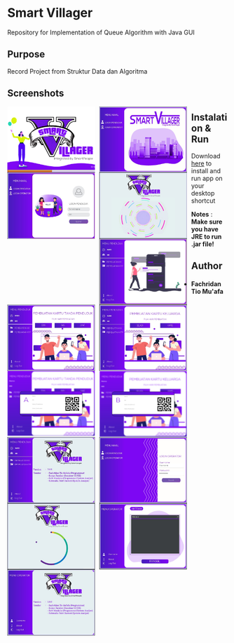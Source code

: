 # Smart Villager
Repository for Implementation of Queue Algorithm with Java GUI

## Purpose
Record Project from Struktur Data dan Algoritma

## Screenshots
<img src="https://raw.githubusercontent.com/fachridantm/Smart-Villager/master/screenshots/Welcome.png"
    alt="Splash Screen" style="float: left; margin-right: 10px;"
    width="200" /> <img src="https://raw.githubusercontent.com/fachridantm/Smart-Villager/master/screenshots/pnlHomeLogin.jpeg"
    alt="Home Login" style="float: left; margin-right: 10px;"
    width="200" /> <img src="https://raw.githubusercontent.com/fachridantm/Smart-Villager/master/screenshots/pnlLoginUser.jpeg"
    alt="Login User" style="float: left; margin-right: 10px;"
    width="200" /> <img src="https://raw.githubusercontent.com/fachridantm/Smart-Villager/master/screenshots/pnlLoadingUser.jpeg"
    alt="Loading User" style="float: left; margin-right: 10px;"
    width="200" /> <img src="https://raw.githubusercontent.com/fachridantm/Smart-Villager/master/screenshots/pnlHomeUser.jpeg"
    alt="Home User" style="float: left; margin-right: 10px;"
    width="200" /> <img src="https://raw.githubusercontent.com/fachridantm/Smart-Villager/master/screenshots/pnlKTP.jpeg"
    alt="Panel KTP" style="float: left; margin-right: 10px;"
    width="200" /> <img src="https://raw.githubusercontent.com/fachridantm/Smart-Villager/master/screenshots/pnlKK.jpeg"
    alt="Panel KK" style="float: left; margin-right: 10px;"
    width="200" /> <img src="https://raw.githubusercontent.com/fachridantm/Smart-Villager/master/screenshots/pnlTiketKTP.jpg"
    alt="Panel Tiket KTP" style="float: left; align: center; margin-right: 10px;"
    width="200" /> <img src="https://raw.githubusercontent.com/fachridantm/Smart-Villager/master/screenshots/pnlTiketKK.jpg"
    alt="Panel Tiket KK" style="float: left; margin-right: 10px;"
    width="200" /> <img src="https://raw.githubusercontent.com/fachridantm/Smart-Villager/master/screenshots/pnlAboutUser.jpeg"
    alt="About User" style="float: left; margin-right: 10px;"
    width="200" /> <img src="https://raw.githubusercontent.com/fachridantm/Smart-Villager/master/screenshots/pnlLoginOperator.jpeg"
    alt="Login Operator" style="float: left; margin-right: 10px;"
    width="200" /> <img src="https://raw.githubusercontent.com/fachridantm/Smart-Villager/master/screenshots/pnlLoadingOperator.jpeg"
    alt="Loading Operator" style="float: left; margin-right: 10px;"
    width="200" /> <img src="https://raw.githubusercontent.com/fachridantm/Smart-Villager/master/screenshots/pnlPanggilan.jpeg"
    alt="Panel Panggilan" style="float: left; margin-right: 10px;"
    width="200" /> <img src="https://raw.githubusercontent.com/fachridantm/Smart-Villager/master/screenshots/pnlAboutOperator.jpeg"
    alt="About Operator" style="float: left; margin-right: 10px;"
    width="200" />

## Instalation & Run
Download [here](https://github.com/fachridantm/Smart-Villager/releases/download/1.0.0/Smart.Villager.exe  
) to install and run app on your desktop shortcut
  
**Notes** : **Make sure you have JRE to run .jar file!**

## Author
* #### Fachridan Tio Mu'afa
